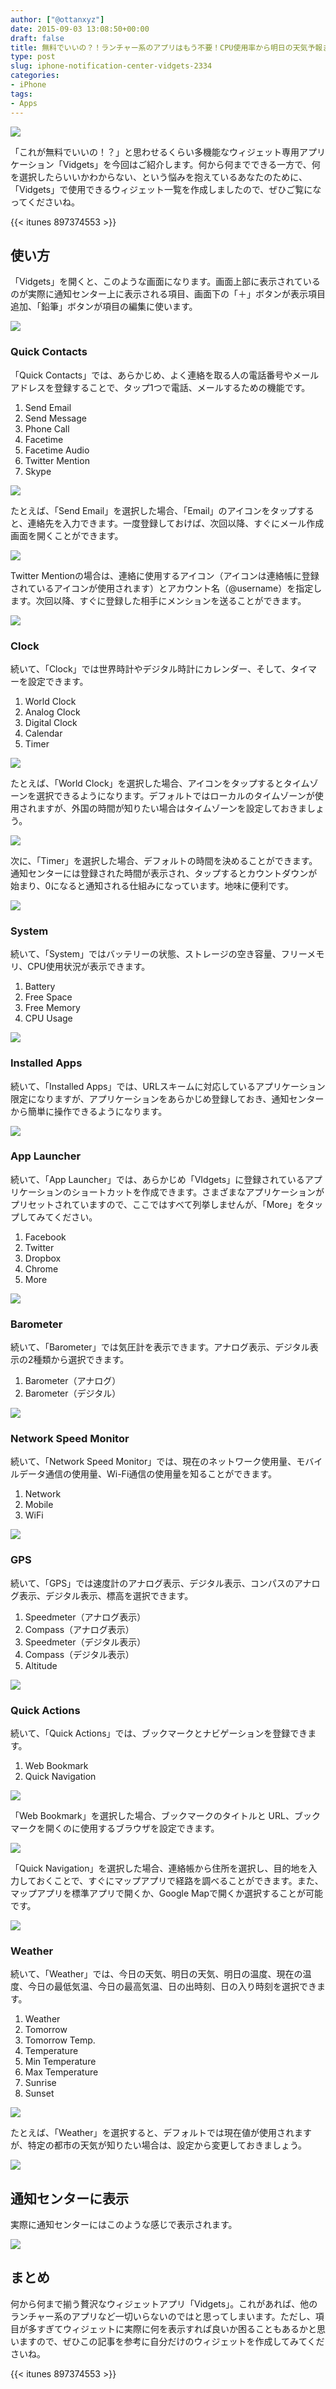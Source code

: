 ```yaml
---
author: ["@ottanxyz"]
date: 2015-09-03 13:08:50+00:00
draft: false
title: 無料でいいの？！ランチャー系のアプリはもう不要！CPU使用率から明日の天気予報までなんでもありのウィジェット「Vidgets」
type: post
slug: iphone-notification-center-vidgets-2334
categories:
- iPhone
tags:
- Apps
---
```


![](/uploads/2015/09/150903-55e82517e233e.jpg)






「これが無料でいいの！？」と思わせるくらい多機能なウィジェット専用アプリケーション「Vidgets」を今回はご紹介します。何から何までできる一方で、何を選択したらいいかわからない、という悩みを抱えているあなたのために、「Vidgets」で使用できるウィジェット一覧を作成しましたので、ぜひご覧になってくださいね。



{{< itunes 897374553 >}}



## 使い方





「Vidgets」を開くと、このような画面になります。画面上部に表示されているのが実際に通知センター上に表示される項目、画面下の「＋」ボタンが表示項目追加、「鉛筆」ボタンが項目の編集に使います。





![](/uploads/2015/09/150903-55e825194018d.png)






### Quick Contacts





「Quick Contacts」では、あらかじめ、よく連絡を取る人の電話番号やメールアドレスを登録することで、タップ1つで電話、メールするための機能です。






  1. Send Email
  2. Send Message
  3. Phone Call
  4. Facetime
  5. Facetime Audio
  6. Twitter Mention
  7. Skype




![](/uploads/2015/09/150903-55e84671658c0.png)






たとえば、「Send Email」を選択した場合、「Email」のアイコンをタップすると、連絡先を入力できます。一度登録しておけば、次回以降、すぐにメール作成画面を開くことができます。





![](/uploads/2015/09/150903-55e84665f35af.png)






Twitter Mentionの場合は、連絡に使用するアイコン（アイコンは連絡帳に登録されているアイコンが使用されます）とアカウント名（@username）を指定します。次回以降、すぐに登録した相手にメンションを送ることができます。





![](/uploads/2015/09/150903-55e8466b4126a.png)






### Clock





続いて、「Clock」では世界時計やデジタル時計にカレンダー、そして、タイマーを設定できます。






  1. World Clock
  2. Analog Clock
  3. Digital Clock
  4. Calendar
  5. Timer




![](/uploads/2015/09/150903-55e846734d22e.png)






たとえば、「World Clock」を選択した場合、アイコンをタップするとタイムゾーンを選択できるようになります。デフォルトではローカルのタイムゾーンが使用されますが、外国の時間が知りたい場合はタイムゾーンを設定しておきましょう。





![](/uploads/2015/09/150903-55e8466d199a7.png)






次に、「Timer」を選択した場合、デフォルトの時間を決めることができます。通知センターには登録された時間が表示され、タップするとカウントダウンが始まり、0になると通知される仕組みになっています。地味に便利です。





![](/uploads/2015/09/150903-55e846751b957.png)






### System





続いて、「System」ではバッテリーの状態、ストレージの空き容量、フリーメモリ、CPU使用状況が表示できます。






  1. Battery
  2. Free Space
  3. Free Memory
  4. CPU Usage




![](/uploads/2015/09/150903-55e84676effdf.png)






### Installed Apps





続いて、「Installed Apps」では、URLスキームに対応しているアプリケーション限定になりますが、アプリケーションをあらかじめ登録しておき、通知センターから簡単に操作できるようになります。





![](/uploads/2015/09/150903-55e84679f1383.png)






### App Launcher





続いて、「App Launcher」では、あらかじめ「VIdgets」に登録されているアプリケーションのショートカットを作成できます。さまざまなアプリケーションがプリセットされていますので、ここではすべて列挙しませんが、「More」をタップしてみてください。






  1. Facebook
  2. Twitter
  3. Dropbox
  4. Chrome
  5. More




![](/uploads/2015/09/150903-55e8467b84d40.png)






### Barometer





続いて、「Barometer」では気圧計を表示できます。アナログ表示、デジタル表示の2種類から選択できます。






  1. Barometer（アナログ）
  2. Barometer（デジタル）




![](/uploads/2015/09/150903-55e8467d0b403.png)






### Network Speed Monitor


 


続いて、「Network Speed Monitor」では、現在のネットワーク使用量、モバイルデータ通信の使用量、Wi-Fi通信の使用量を知ることができます。






  1. Network
  2. Mobile
  3. WiFi




![](/uploads/2015/09/150903-55e8467e9e3a7.png)






### GPS





続いて、「GPS」では速度計のアナログ表示、デジタル表示、コンパスのアナログ表示、デジタル表示、標高を選択できます。






  1. Speedmeter（アナログ表示）
  2. Compass（アナログ表示）
  3. Speedmeter（デジタル表示）
  4. Compass（デジタル表示）
  5. Altitude




![](/uploads/2015/09/150903-55e8468033c9a.png)






### Quick Actions





続いて、「Quick Actions」では、ブックマークとナビゲーションを登録できます。






  1. Web Bookmark
  2. Quick Navigation




![](/uploads/2015/09/150903-55e84681deefa.png)






「Web Bookmark」を選択した場合、ブックマークのタイトルと
URL、ブックマークを開くのに使用するブラウザを設定できます。





![](/uploads/2015/09/150903-55e846838d65f.png)






「Quick Navigation」を選択した場合、連絡帳から住所を選択し、目的地を入力しておくことで、すぐにマップアプリで経路を調べることができます。また、マップアプリを標準アプリで開くか、Google Mapで開くか選択することが可能です。





![](/uploads/2015/09/150903-55e84685849d8.png)






### Weather





続いて、「Weather」では、今日の天気、明日の天気、明日の温度、現在の温度、今日の最低気温、今日の最高気温、日の出時刻、日の入り時刻を選択できます。






  1. Weather
  2. Tomorrow
  3. Tomorrow Temp.
  4. Temperature
  5. Min Temperature
  6. Max Temperature
  7. Sunrise
  8. Sunset




![](/uploads/2015/09/150903-55e84687943ee.png)






たとえば、「Weather」を選択すると、デフォルトでは現在値が使用されますが、特定の都市の天気が知りたい場合は、設定から変更しておきましょう。





![](/uploads/2015/09/150903-55e846896e68b.png)






## 通知センターに表示





実際に通知センターにはこのような感じで表示されます。





![](/uploads/2015/09/150903-55e825295330a.png)






## まとめ





何から何まで揃う贅沢なウィジェットアプリ「Vidgets」。これがあれば、他のランチャー系のアプリなど一切いらないのではと思ってしまいます。ただし、項目が多すぎてウィジェットに実際に何を表示すれば良いか困ることもあるかと思いますので、ぜひこの記事を参考に自分だけのウィジェットを作成してみてくださいね。



{{< itunes 897374553 >}}
